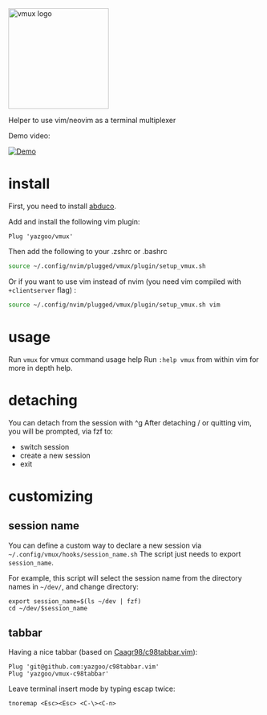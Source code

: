 <img src="vmux.png" alt="vmux logo" width="200"/>

Helper to use vim/neovim as a terminal multiplexer

Demo video:

[![Demo](https://img.youtube.com/vi/CnLlT0Wd_wY/0.jpg)](https://www.youtube.com/watch?v=CnLlT0Wd_wY)

# install

First, you need to install [abduco](https://github.com/martanne/abduco).

Add and install the following vim plugin: 

```vimscript
Plug 'yazgoo/vmux'
```

Then add the following to your .zshrc or .bashrc

```bash
source ~/.config/nvim/plugged/vmux/plugin/setup_vmux.sh
```

Or if you want to use vim instead of nvim (you need vim compiled with `+clientserver` flag) :

```bash
source ~/.config/nvim/plugged/vmux/plugin/setup_vmux.sh vim
```

# usage

Run `vmux` for vmux command usage help
Run `:help vmux` from within vim for more in depth help.

# detaching

You can detach from the session with ^g
After detaching / or quitting vim, you will be prompted, via fzf to:
- switch session
- create a new session
- exit

# customizing

## session name


You can define a custom way to declare a new session via `~/.config/vmux/hooks/session_name.sh`
The script just needs to export `session_name`.

For example, this script will select the session name from the directory names in `~/dev/`, and change directory:

```
export session_name=$(ls ~/dev | fzf)
cd ~/dev/$session_name
```

## tabbar

Having a nice tabbar (based on [Caagr98/c98tabbar.vim](https://github.com/Caagr98/c98tabbar.vim)):

```vimscript
Plug 'git@github.com:yazgoo/c98tabbar.vim'
Plug 'yazgoo/vmux-c98tabbar'
```

Leave terminal insert mode by typing escap twice: 
```vimscript
tnoremap <Esc><Esc> <C-\><C-n>
```
